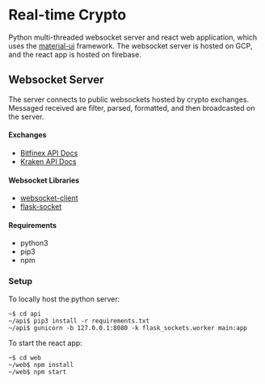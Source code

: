 <h1>Real-time Crypto</h1>

Python multi-threaded websocket server and react web application, which uses the <a href="material-ui.com">material-ui</a> framework. The websocket server is hosted on GCP, and the react app is hosted on firebase.  

<h2>Websocket Server</h2>
The server connects to public websockets hosted by crypto exchanges. Messaged received are filter, parsed, formatted, and then broadcasted on the server.



<h4>Exchanges</h4>

* <a href="https://docs.bitfinex.com/reference#rest-public-tickers"> Bitfinex API Docs</a>
* <a href="https://docs.kraken.com/websockets/">Kraken API Docs</a>

<h4>Websocket Libraries</h4>

* <a href="https://github.com/websocket-client/websocket-client">websocket-client</a>
* <a href="https://github.com/heroku-python/flask-sockets">flask-socket</a>

<h4>Requirements</h4>

* python3
* pip3
* npm

<h3>Setup</h3>

To locally host the python server:
```console
~$ cd api
~/api$ pip3 install -r requirements.txt
~/api$ gunicorn -b 127.0.0.1:8080 -k flask_sockets.worker main:app
```

To start the react app:

```console
~$ cd web
~/web$ npm install
~/web$ npm start
```
